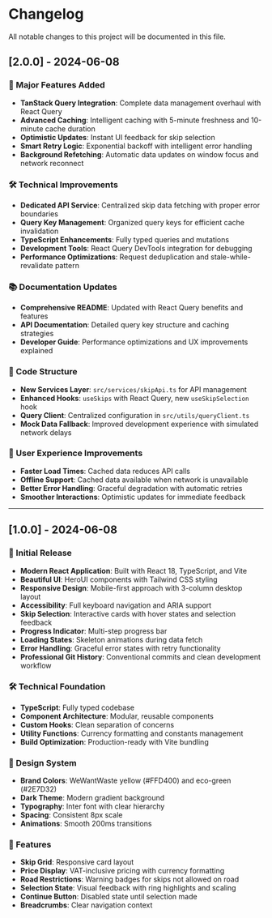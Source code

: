 # Changelog

All notable changes to this project will be documented in this file.

## [2.0.0] - 2024-06-08

### 🚀 Major Features Added
- **TanStack Query Integration**: Complete data management overhaul with React Query
- **Advanced Caching**: Intelligent caching with 5-minute freshness and 10-minute cache duration
- **Optimistic Updates**: Instant UI feedback for skip selection
- **Smart Retry Logic**: Exponential backoff with intelligent error handling
- **Background Refetching**: Automatic data updates on window focus and network reconnect

### 🛠️ Technical Improvements
- **Dedicated API Service**: Centralized skip data fetching with proper error boundaries
- **Query Key Management**: Organized query keys for efficient cache invalidation
- **TypeScript Enhancements**: Fully typed queries and mutations
- **Development Tools**: React Query DevTools integration for debugging
- **Performance Optimizations**: Request deduplication and stale-while-revalidate pattern

### 📚 Documentation Updates
- **Comprehensive README**: Updated with React Query benefits and features
- **API Documentation**: Detailed query key structure and caching strategies
- **Developer Guide**: Performance optimizations and UX improvements explained

### 🔧 Code Structure
- **New Services Layer**: `src/services/skipApi.ts` for API management
- **Enhanced Hooks**: `useSkips` with React Query, new `useSkipSelection` hook
- **Query Client**: Centralized configuration in `src/utils/queryClient.ts`
- **Mock Data Fallback**: Improved development experience with simulated network delays

### 🎯 User Experience Improvements
- **Faster Load Times**: Cached data reduces API calls
- **Offline Support**: Cached data available when network is unavailable
- **Better Error Handling**: Graceful degradation with automatic retries
- **Smoother Interactions**: Optimistic updates for immediate feedback

---

## [1.0.0] - 2024-06-08

### 🎉 Initial Release
- **Modern React Application**: Built with React 18, TypeScript, and Vite
- **Beautiful UI**: HeroUI components with Tailwind CSS styling
- **Responsive Design**: Mobile-first approach with 3-column desktop layout
- **Accessibility**: Full keyboard navigation and ARIA support
- **Skip Selection**: Interactive cards with hover states and selection feedback
- **Progress Indicator**: Multi-step progress bar
- **Loading States**: Skeleton animations during data fetch
- **Error Handling**: Graceful error states with retry functionality
- **Professional Git History**: Conventional commits and clean development workflow

### 🛠️ Technical Foundation
- **TypeScript**: Fully typed codebase
- **Component Architecture**: Modular, reusable components
- **Custom Hooks**: Clean separation of concerns
- **Utility Functions**: Currency formatting and constants management
- **Build Optimization**: Production-ready with Vite bundling

### 🎨 Design System
- **Brand Colors**: WeWantWaste yellow (#FFD400) and eco-green (#2E7D32)
- **Dark Theme**: Modern gradient background
- **Typography**: Inter font with clear hierarchy
- **Spacing**: Consistent 8px scale
- **Animations**: Smooth 200ms transitions

### 📱 Features
- **Skip Grid**: Responsive card layout
- **Price Display**: VAT-inclusive pricing with currency formatting
- **Road Restrictions**: Warning badges for skips not allowed on road
- **Selection State**: Visual feedback with ring highlights and scaling
- **Continue Button**: Disabled state until selection made
- **Breadcrumbs**: Clear navigation context 